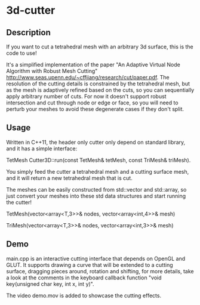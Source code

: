 # 3d-cutter

## Description
If you want to cut a tetrahedral mesh with an arbitrary 3d surface, this is the code to use!

It's a simplified implementation of the paper "An Adaptive Virtual Node Algorithm with Robust Mesh Cutting" http://www.seas.upenn.edu/~cffjiang/research/cut/paper.pdf. The resolution of the cutting details is constrained by the tetrahedral mesh, but as the mesh is adaptively refined based on the cuts, so you can sequentially apply arbitrary number of cuts. For now it doesn't support robust intersection and cut through node or edge or face, so you will need to perturb your meshes to avoid these degenerate cases if they don't split.

## Usage
Written in C++11, the header only cutter only depend on standard library, and it has a simple interface:

TetMesh Cutter3D::run(const TetMesh& tetMesh, const TriMesh& triMesh).

You simply feed the cutter a tetrahedral mesh and a cutting surface mesh, and it will return a new tetrahedral mesh that is cut.

The meshes can be easily constructed from std::vector and std::array, so just convert your meshes into these std data structures and start running the cutter!

TetMesh<T>(vector<array<T,3>>& nodes, vector<array<int,4>>& mesh)

TriMesh<T>(vector<array<T,3>>& nodes, vector<array<int,3>>& mesh)


## Demo
main.cpp is an interactive cutting interface that depends on OpenGL and GLUT. It supports drawing a curve that will be extended to a cutting surface, dragging pieces around, rotation and shifting, for more details, take a look at the comments in the keyboard callback function "void key(unsigned char key, int x, int y)".

The video demo.mov is added to showcase the cutting effects.
   